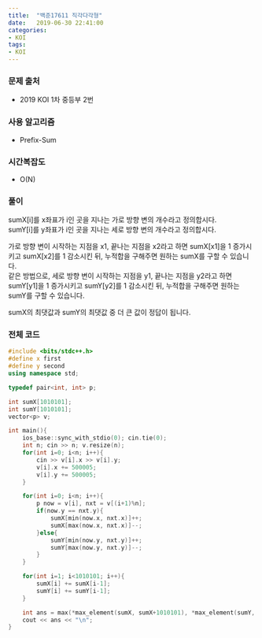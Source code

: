```yaml
---
title:  "백준17611 직각다각형"
date:   2019-06-30 22:41:00
categories:
- KOI
tags:
- KOI
---
```


### 문제 출처
* 2019 KOI 1차 중등부 2번

### 사용 알고리즘
* Prefix-Sum

### 시간복잡도
* O(N)

### 풀이
sumX[i]를 x좌표가 i인 곳을 지나는 가로 방향 변의 개수라고 정의합시다.<br>
sumY[i]를 y좌표가 i인 곳을 지나는 세로 방향 변의 개수라고 정의합시다.

가로 방향 변이 시작하는 지점을 x1, 끝나는 지점을 x2라고 하면 sumX[x1]을 1 증가시키고 sumX[x2]를 1 감소시킨 뒤, 누적합을 구해주면 원하는 sumX를 구할 수 있습니다.<br>
같은 방법으로, 세로 방향 변이 시작하는 지점을 y1, 끝나는 지점을 y2라고 하면 sumY[y1]을 1 증가시키고 sumY[y2]를 1 감소시킨 뒤, 누적합을 구해주면 원하는 sumY를 구할 수 있습니다.

sumX의 최댓값과 sumY의 최댓값 중 더 큰 값이 정답이 됩니다.

### 전체 코드
```cpp
#include <bits/stdc++.h>
#define x first
#define y second
using namespace std;

typedef pair<int, int> p;

int sumX[1010101];
int sumY[1010101];
vector<p> v;

int main(){
	ios_base::sync_with_stdio(0); cin.tie(0);
	int n; cin >> n; v.resize(n);
	for(int i=0; i<n; i++){
		cin >> v[i].x >> v[i].y;
		v[i].x += 500005;
		v[i].y += 500005;
	}

	for(int i=0; i<n; i++){
		p now = v[i], nxt = v[(i+1)%n];
		if(now.y == nxt.y){
			sumX[min(now.x, nxt.x)]++;
			sumX[max(now.x, nxt.x)]--;
		}else{
			sumY[min(now.y, nxt.y)]++;
			sumY[max(now.y, nxt.y)]--;
		}
	}

	for(int i=1; i<1010101; i++){
		sumX[i] += sumX[i-1];
		sumY[i] += sumY[i-1];
	}

	int ans = max(*max_element(sumX, sumX+1010101), *max_element(sumY, sumY+1010101));
	cout << ans << "\n";
}
```
